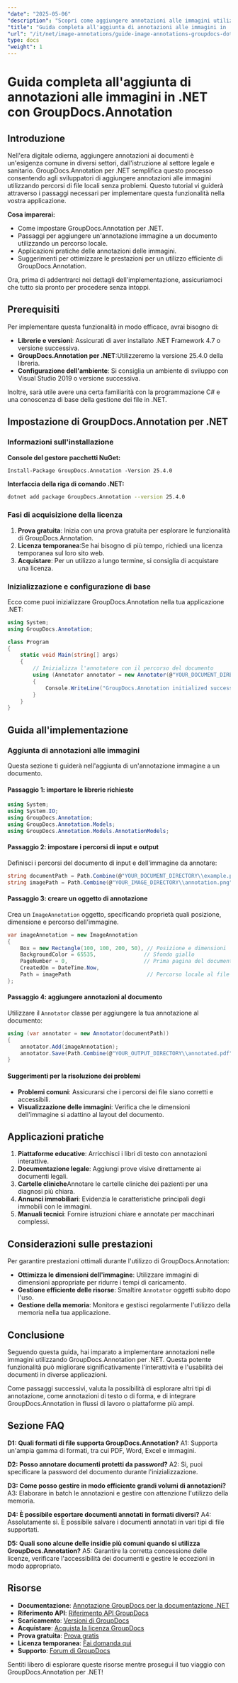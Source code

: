 ```yaml
---
"date": "2025-05-06"
"description": "Scopri come aggiungere annotazioni alle immagini utilizzando GroupDocs.Annotation per .NET. Migliora i documenti nei settori dell'istruzione, legale e sanitario."
"title": "Guida completa all'aggiunta di annotazioni alle immagini in .NET con GroupDocs.Annotation"
"url": "/it/net/image-annotations/guide-image-annotations-groupdocs-dotnet/"
type: docs
"weight": 1
---
```


# Guida completa all'aggiunta di annotazioni alle immagini in .NET con GroupDocs.Annotation

## Introduzione

Nell'era digitale odierna, aggiungere annotazioni ai documenti è un'esigenza comune in diversi settori, dall'istruzione al settore legale e sanitario. GroupDocs.Annotation per .NET semplifica questo processo consentendo agli sviluppatori di aggiungere annotazioni alle immagini utilizzando percorsi di file locali senza problemi. Questo tutorial vi guiderà attraverso i passaggi necessari per implementare questa funzionalità nella vostra applicazione.

**Cosa imparerai:**
- Come impostare GroupDocs.Annotation per .NET.
- Passaggi per aggiungere un'annotazione immagine a un documento utilizzando un percorso locale.
- Applicazioni pratiche delle annotazioni delle immagini.
- Suggerimenti per ottimizzare le prestazioni per un utilizzo efficiente di GroupDocs.Annotation.

Ora, prima di addentrarci nei dettagli dell'implementazione, assicuriamoci che tutto sia pronto per procedere senza intoppi.

## Prerequisiti

Per implementare questa funzionalità in modo efficace, avrai bisogno di:
- **Librerie e versioni**: Assicurati di aver installato .NET Framework 4.7 o versione successiva.
- **GroupDocs.Annotation per .NET**:Utilizzeremo la versione 25.4.0 della libreria.
- **Configurazione dell'ambiente**: Si consiglia un ambiente di sviluppo con Visual Studio 2019 o versione successiva.

Inoltre, sarà utile avere una certa familiarità con la programmazione C# e una conoscenza di base della gestione dei file in .NET.

## Impostazione di GroupDocs.Annotation per .NET

### Informazioni sull'installazione

**Console del gestore pacchetti NuGet:**
```shell
Install-Package GroupDocs.Annotation -Version 25.4.0
```

**Interfaccia della riga di comando .NET:**
```bash
dotnet add package GroupDocs.Annotation --version 25.4.0
```

### Fasi di acquisizione della licenza

1. **Prova gratuita**: Inizia con una prova gratuita per esplorare le funzionalità di GroupDocs.Annotation.
2. **Licenza temporanea**:Se hai bisogno di più tempo, richiedi una licenza temporanea sul loro sito web.
3. **Acquistare**: Per un utilizzo a lungo termine, si consiglia di acquistare una licenza.

### Inizializzazione e configurazione di base

Ecco come puoi inizializzare GroupDocs.Annotation nella tua applicazione .NET:

```csharp
using System;
using GroupDocs.Annotation;

class Program
{
    static void Main(string[] args)
    {
        // Inizializza l'annotatore con il percorso del documento
        using (Annotator annotator = new Annotator(@"YOUR_DOCUMENT_DIRECTORY\\example.pdf"))
        {
            Console.WriteLine("GroupDocs.Annotation initialized successfully.");
        }
    }
}
```

## Guida all'implementazione

### Aggiunta di annotazioni alle immagini

Questa sezione ti guiderà nell'aggiunta di un'annotazione immagine a un documento.

#### Passaggio 1: importare le librerie richieste

```csharp
using System;
using System.IO;
using GroupDocs.Annotation;
using GroupDocs.Annotation.Models;
using GroupDocs.Annotation.Models.AnnotationModels;
```

#### Passaggio 2: impostare i percorsi di input e output

Definisci i percorsi del documento di input e dell'immagine da annotare:

```csharp
string documentPath = Path.Combine(@"YOUR_DOCUMENT_DIRECTORY\\example.pdf");
string imagePath = Path.Combine(@"YOUR_IMAGE_DIRECTORY\\annotation.png");
```

#### Passaggio 3: creare un oggetto di annotazione

Crea un `ImageAnnotation` oggetto, specificando proprietà quali posizione, dimensione e percorso dell'immagine.

```csharp
var imageAnnotation = new ImageAnnotation
{
    Box = new Rectangle(100, 100, 200, 50), // Posizione e dimensioni
    BackgroundColor = 65535,               // Sfondo giallo
    PageNumber = 0,                        // Prima pagina del documento
    CreatedOn = DateTime.Now,
    Path = imagePath                        // Percorso locale al file immagine
};
```

#### Passaggio 4: aggiungere annotazioni al documento

Utilizzare il `Annotator` classe per aggiungere la tua annotazione al documento:

```csharp
using (var annotator = new Annotator(documentPath))
{
    annotator.Add(imageAnnotation);
    annotator.Save(Path.Combine(@"YOUR_OUTPUT_DIRECTORY\\annotated.pdf"));
}
```

#### Suggerimenti per la risoluzione dei problemi
- **Problemi comuni**: Assicurarsi che i percorsi dei file siano corretti e accessibili.
- **Visualizzazione delle immagini**: Verifica che le dimensioni dell'immagine si adattino al layout del documento.

## Applicazioni pratiche

1. **Piattaforme educative**: Arricchisci i libri di testo con annotazioni interattive.
2. **Documentazione legale**: Aggiungi prove visive direttamente ai documenti legali.
3. **Cartelle cliniche**Annotare le cartelle cliniche dei pazienti per una diagnosi più chiara.
4. **Annunci immobiliari**: Evidenzia le caratteristiche principali degli immobili con le immagini.
5. **Manuali tecnici**: Fornire istruzioni chiare e annotate per macchinari complessi.

## Considerazioni sulle prestazioni

Per garantire prestazioni ottimali durante l'utilizzo di GroupDocs.Annotation:
- **Ottimizza le dimensioni dell'immagine**: Utilizzare immagini di dimensioni appropriate per ridurre i tempi di caricamento.
- **Gestione efficiente delle risorse**: Smaltire `Annotator` oggetti subito dopo l'uso.
- **Gestione della memoria**: Monitora e gestisci regolarmente l'utilizzo della memoria nella tua applicazione.

## Conclusione

Seguendo questa guida, hai imparato a implementare annotazioni nelle immagini utilizzando GroupDocs.Annotation per .NET. Questa potente funzionalità può migliorare significativamente l'interattività e l'usabilità dei documenti in diverse applicazioni. 

Come passaggi successivi, valuta la possibilità di esplorare altri tipi di annotazione, come annotazioni di testo o di forma, e di integrare GroupDocs.Annotation in flussi di lavoro o piattaforme più ampi.

## Sezione FAQ

**D1: Quali formati di file supporta GroupDocs.Annotation?**
A1: Supporta un'ampia gamma di formati, tra cui PDF, Word, Excel e immagini.

**D2: Posso annotare documenti protetti da password?**
A2: Sì, puoi specificare la password del documento durante l'inizializzazione.

**D3: Come posso gestire in modo efficiente grandi volumi di annotazioni?**
A3: Elaborare in batch le annotazioni e gestire con attenzione l'utilizzo della memoria.

**D4: È possibile esportare documenti annotati in formati diversi?**
A4: Assolutamente sì. È possibile salvare i documenti annotati in vari tipi di file supportati.

**D5: Quali sono alcune delle insidie più comuni quando si utilizza GroupDocs.Annotation?**
A5: Garantire la corretta concessione delle licenze, verificare l'accessibilità dei documenti e gestire le eccezioni in modo appropriato.

## Risorse

- **Documentazione**: [Annotazione GroupDocs per la documentazione .NET](https://docs.groupdocs.com/annotation/net/)
- **Riferimento API**: [Riferimento API GroupDocs](https://reference.groupdocs.com/annotation/net/)
- **Scaricamento**: [Versioni di GroupDocs](https://releases.groupdocs.com/annotation/net/)
- **Acquistare**: [Acquista la licenza GroupDocs](https://purchase.groupdocs.com/buy)
- **Prova gratuita**: [Prova gratis](https://releases.groupdocs.com/annotation/net/)
- **Licenza temporanea**: [Fai domanda qui](https://purchase.groupdocs.com/temporary-license/)
- **Supporto**: [Forum di GroupDocs](https://forum.groupdocs.com/c/annotation/) 

Sentiti libero di esplorare queste risorse mentre prosegui il tuo viaggio con GroupDocs.Annotation per .NET!